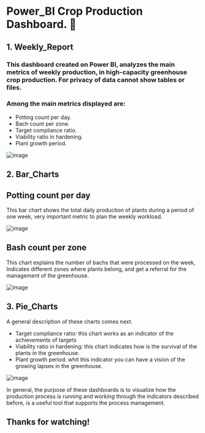 # Power_BI Crop Production Dashboard. 🌱

## 1. Weekly_Report

### This dashboard created on Power BI, analyzes the main metrics of weekly production, in high-capacity greenhouse crop production. For privacy of data cannot show tables or files.
### Among the main metrics displayed are: 
+ Potting count per day. 
+ Bach count per zone.
+ Target compliance ratio. 
+ Viability ratio in hardening.
+ Plant growth period.

![image](https://user-images.githubusercontent.com/84011018/163437171-0f8afcd5-782f-407e-8a94-ec8ac5f4cff2.png)

## 2. Bar_Charts

## Potting count per day

This bar chart shows the total daily production of plants during a period of one week, 
very important metric to plan the weekly workload.


![image](https://user-images.githubusercontent.com/84011018/163440193-54693b0f-da26-4e35-aa1f-834211889e2b.png)

## Bash count per zone

This chart explains the number of bachs that were processed on the week, Indicates different zones where plants belong,
and get a referral for the management of the greenhouse.

![image](https://user-images.githubusercontent.com/84011018/163442471-53834690-fcbb-46ff-a3a7-9628661d0923.png)

## 3. Pie_Charts

A general description of these charts comes next.

+ Target compliance ratio: this chart works as an indicator of the achievements of targets 
+ Viability ratio in hardening: this chart indicates how is the survival of the plants in the greenhouse.
+ Plant growth period: whit this indicator you can have a vision of the growing lapses in the greenhouse.

![image](https://user-images.githubusercontent.com/84011018/163442695-9fea18c5-53b1-4b87-b2c4-24ef0faa3b7a.png)

In general, the purpose of these dashboards is to visualize how the production process is running and working through the indicators described before,
is a useful tool that supports the process management.

## Thanks for watching!

